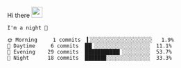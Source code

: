 Hi there <img src="https://media.giphy.com/media/hvRJCLFzcasrR4ia7z/giphy.gif" width="25px">

<!--START_SECTION:productive-box-in-readme-->
```text
I'm a night 🦉

🌞 Morning     1 commits  ▍░░░░░░░░░░░░░░░░░░░░   1.9%
🌆 Daytime     6 commits  ██▎░░░░░░░░░░░░░░░░░░  11.1%
🌃 Evening    29 commits  ███████████▎░░░░░░░░░  53.7%
🌙 Night      18 commits  ██████▉░░░░░░░░░░░░░░  33.3%
```
<!--END_SECTION:productive-box-in-readme-->
